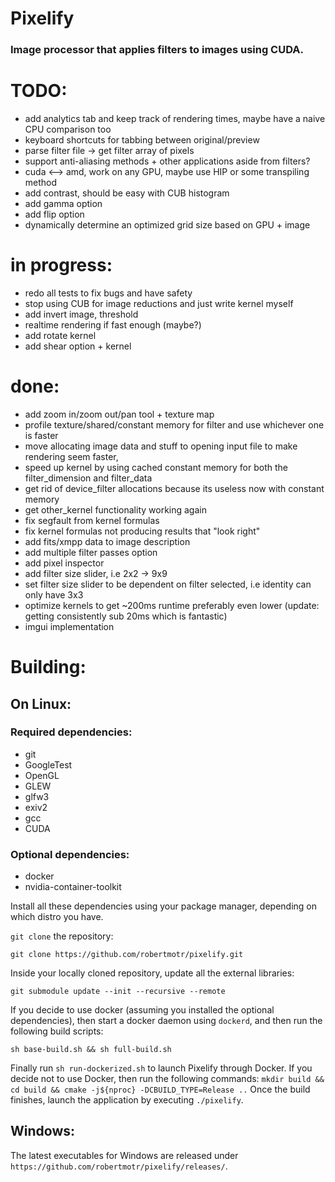 # Pixelify
### Image processor that applies filters to images using CUDA. 

# TODO:
- add analytics tab and keep track of rendering times, maybe have a naive CPU comparison too
- keyboard shortcuts for tabbing between original/preview
- parse filter file -> get filter array of pixels 
- support anti-aliasing methods + other applications aside from filters?
- cuda <--> amd, work on any GPU, maybe use HIP or some transpiling method
- add contrast, should be easy with CUB histogram
- add gamma option
- add flip option
- dynamically determine an optimized grid size based on GPU + image

# in progress:
- redo all tests to fix bugs and have safety
- stop using CUB for image reductions and just write kernel myself
- add invert image, threshold
- realtime rendering if fast enough (maybe?)
- add rotate kernel
- add shear option + kernel

# done:
- add zoom in/zoom out/pan tool + texture map
- profile texture/shared/constant memory for filter and use whichever one is faster
- move allocating image data and stuff to opening input file to make rendering seem faster,
- speed up kernel by using cached constant memory for both the filter_dimension and filter_data
- get rid of device_filter allocations because its useless now with constant memory
- get other_kernel functionality working again
- fix segfault from kernel formulas
- fix kernel formulas not producing results that "look right"
- add fits/xmpp data to image description
- add multiple filter passes option
- add pixel inspector
- add filter size slider, i.e 2x2 -> 9x9
- set filter size slider to be dependent on filter selected, i.e identity can only have 3x3 
- optimize kernels to get ~200ms runtime preferably even lower (update: getting consistently sub 20ms which is fantastic)
- imgui implementation 


# Building:
## On Linux:

### Required dependencies:
- git 
- GoogleTest
- OpenGL
- GLEW
- glfw3
- exiv2
- gcc
- CUDA

### Optional dependencies:
- docker
- nvidia-container-toolkit

Install all these dependencies using your package manager, depending on which distro you have.

`git clone` the repository:
```
git clone https://github.com/robertmotr/pixelify.git
```

Inside your locally cloned repository, update all the external libraries:
```
git submodule update --init --recursive --remote
```

If you decide to use docker (assuming you installed the optional dependencies), then start a docker daemon using `dockerd`, and then run the following build scripts:
```
sh base-build.sh && sh full-build.sh
```

Finally run `sh run-dockerized.sh` to launch Pixelify through Docker. If you decide not to use Docker, then run the following commands: 
`mkdir build && cd build && cmake -j${nproc} -DCBUILD_TYPE=Release ..`
Once the build finishes, launch the application by executing `./pixelify`.

## Windows:
The latest executables for Windows are released under 
`https://github.com/robertmotr/pixelify/releases/`.